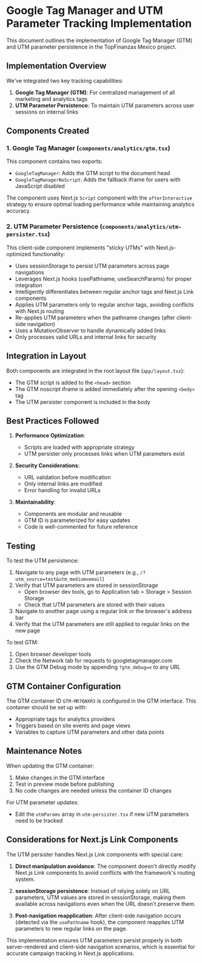 # Google Tag Manager and UTM Parameter Tracking Implementation

This document outlines the implementation of Google Tag Manager (GTM) and UTM parameter persistence in the TopFinanzas Mexico project.

## Implementation Overview

We've integrated two key tracking capabilities:

1. **Google Tag Manager (GTM)**: For centralized management of all marketing and analytics tags
2. **UTM Parameter Persistence**: To maintain UTM parameters across user sessions on internal links

## Components Created

### 1. Google Tag Manager (`components/analytics/gtm.tsx`)

This component contains two exports:

- `GoogleTagManager`: Adds the GTM script to the document head
- `GoogleTagManagerNoScript`: Adds the fallback iframe for users with JavaScript disabled

The component uses Next.js `Script` component with the `afterInteractive` strategy to ensure optimal loading performance while maintaining analytics accuracy.

### 2. UTM Parameter Persistence (`components/analytics/utm-persister.tsx`)

This client-side component implements "sticky UTMs" with Next.js-optimized functionality:

- Uses sessionStorage to persist UTM parameters across page navigations
- Leverages Next.js hooks (usePathname, useSearchParams) for proper integration
- Intelligently differentiates between regular anchor tags and Next.js Link components
- Applies UTM parameters only to regular anchor tags, avoiding conflicts with Next.js routing
- Re-applies UTM parameters when the pathname changes (after client-side navigation)
- Uses a MutationObserver to handle dynamically added links
- Only processes valid URLs and internal links for security

## Integration in Layout

Both components are integrated in the root layout file (`app/layout.tsx`):

- The GTM script is added to the `<head>` section
- The GTM noscript iframe is added immediately after the opening `<body>` tag
- The UTM persister component is included in the body

## Best Practices Followed

1. **Performance Optimization**:
   - Scripts are loaded with appropriate strategy
   - UTM persister only processes links when UTM parameters exist

2. **Security Considerations**:
   - URL validation before modification
   - Only internal links are modified
   - Error handling for invalid URLs

3. **Maintainability**:
   - Components are modular and reusable
   - GTM ID is parameterized for easy updates
   - Code is well-commented for future reference

## Testing

To test the UTM persistence:

1. Navigate to any page with UTM parameters (e.g., `/?utm_source=test&utm_medium=email`)
2. Verify that UTM parameters are stored in sessionStorage
   - Open browser dev tools, go to Application tab > Storage > Session Storage
   - Check that UTM parameters are stored with their values
3. Navigate to another page using a regular link or the browser's address bar
4. Verify that the UTM parameters are still applied to regular links on the new page

To test GTM:

1. Open browser developer tools
2. Check the Network tab for requests to googletagmanager.com
3. Use the GTM Debug mode by appending `?gtm_debug=x` to any URL

## GTM Container Configuration

The GTM container ID `GTM-MR76NXR3` is configured in the GTM interface. This container should be set up with:

- Appropriate tags for analytics providers
- Triggers based on site events and page views
- Variables to capture UTM parameters and other data points

## Maintenance Notes

When updating the GTM container:

1. Make changes in the GTM interface
2. Test in preview mode before publishing
3. No code changes are needed unless the container ID changes

For UTM parameter updates:

- Edit the `utmParams` array in `utm-persister.tsx` if new UTM parameters need to be tracked

## Considerations for Next.js Link Components

The UTM persister handles Next.js Link components with special care:

1. **Direct manipulation avoidance**: The component doesn't directly modify Next.js Link components to avoid conflicts with the framework's routing system.

2. **sessionStorage persistence**: Instead of relying solely on URL parameters, UTM values are stored in sessionStorage, making them available across navigations even when the URL doesn't preserve them.

3. **Post-navigation reapplication**: After client-side navigation occurs (detected via the `usePathname` hook), the component reapplies UTM parameters to new regular links on the page.

This implementation ensures UTM parameters persist properly in both server-rendered and client-side navigation scenarios, which is essential for accurate campaign tracking in Next.js applications.
